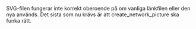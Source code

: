 SVG-filen fungerar inte korrekt oberoende på om vanliga länkfilen eller den nya används. 
Det sista som nu krävs är att create_network_picture ska funka rätt.

